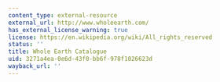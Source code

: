 ```yaml
---
content_type: external-resource
external_url: http://www.wholeearth.com/
has_external_license_warning: true
license: https://en.wikipedia.org/wiki/All_rights_reserved
status: ''
title: Whole Earth Catalogue
uid: 3271a4ea-0e6d-43f0-bb6f-978f1026623d
wayback_url: ''
---
```

